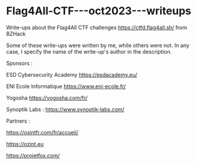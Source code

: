 # Flag4All-CTF---oct2023---writeups
Write-ups about the Flag4All CTF challenges https://ctfd.flag4all.sh/ from BZHack

Some of these write-ups were written by me, while others were not. In any case, I specify the name of the write-up's author in the description.

Sponsors :

ESD Cybersecurity Academy  https://esdacademy.eu/

ENI Ecole Informatique  https://www.eni-ecole.fr/

Yogosha https://yogosha.com/fr/

Synoptik Labs : https://www.synoptik-labs.com/

Partners :

https://osintfr.com/fr/accueil/

https://ozint.eu

https://projetfox.com/